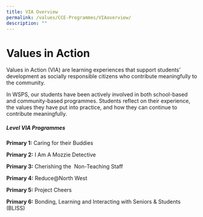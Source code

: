 ```yaml
---
title: VIA Overview
permalink: /values/CCE-Programmes/VIAoverview/
description: ""
---
```


# Values in Action

Values in Action (VIA) are learning experiences that support students’ development as socially responsible citizens who contribute meaningfully to the community.

In WSPS, our students have been actively involved in both school-based and community-based programmes. Students reflect on their experience, the values they have put into practice, and how they can continue to contribute meaningfully.

##### Level VIA Programmes

**Primary 1:** Caring for their Buddies

**Primary 2:** I Am A Mozzie Detective

**Primary 3:** Cherishing the  Non-Teaching Staff

**Primary 4:** Reduce@North West

**Primary 5:** Project Cheers

**Primary 6:** Bonding, Learning and Interacting with Seniors & Students (BLISS)